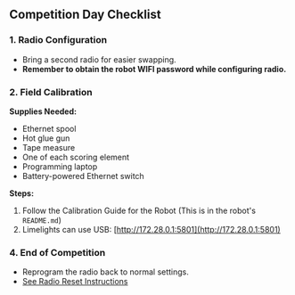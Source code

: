 ## Competition Day Checklist

### 1. Radio Configuration
- Bring a second radio for easier swapping.
- **Remember to obtain the robot WIFI password while configuring radio.**

### 2. Field Calibration
**Supplies Needed:**
- Ethernet spool
- Hot glue gun
- Tape measure
- One of each scoring element
- Programming laptop
- Battery-powered Ethernet switch

**Steps:**
1. Follow the Calibration Guide for the Robot (This is in the robot's `README.md`)
2. Limelights can use USB: [http://172.28.0.1:5801](http://172.28.0.1:5801)

### 4. End of Competition
- Reprogram the radio back to normal settings.
- [See Radio Reset Instructions](../Software/Configuring%20the%20Radio.md)